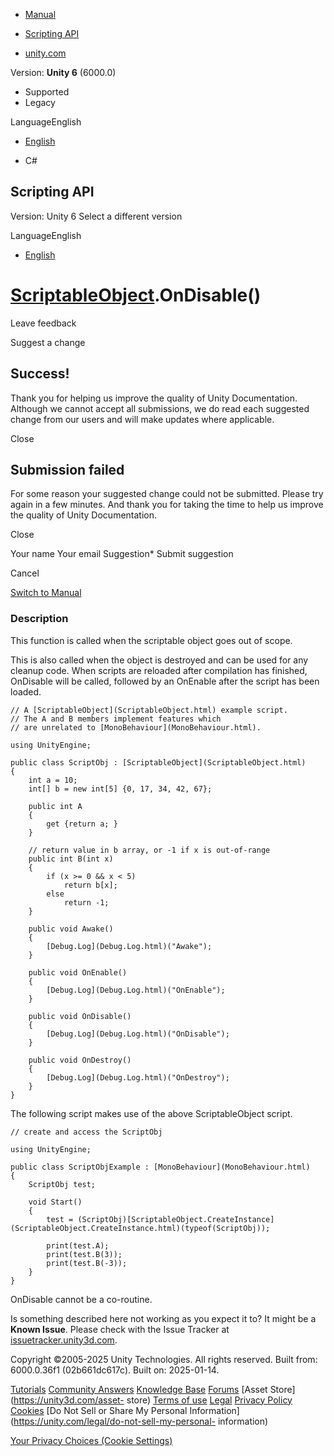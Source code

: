 [ ]()

  * [Manual](../Manual/index.html)
  * [Scripting API](../ScriptReference/index.html)

  * [unity.com](https://unity.com/)

Version: **Unity 6** (6000.0)

  * Supported
  * Legacy

LanguageEnglish

  * [English]()

  * C#

[ ](https://docs.unity3d.com)

## Scripting API

Version: Unity 6 Select a different version

LanguageEnglish

  * [English]()

#  [ScriptableObject](ScriptableObject.html).OnDisable()

Leave feedback

Suggest a change

## Success!

Thank you for helping us improve the quality of Unity Documentation. Although
we cannot accept all submissions, we do read each suggested change from our
users and will make updates where applicable.

Close

## Submission failed

For some reason your suggested change could not be submitted. Please <a>try
again</a> in a few minutes. And thank you for taking the time to help us
improve the quality of Unity Documentation.

Close

Your name Your email Suggestion* Submit suggestion

Cancel

[Switch to Manual](../Manual/class-ScriptableObject.html "Go to
ScriptableObject Component in the Manual")

### Description

This function is called when the scriptable object goes out of scope.

This is also called when the object is destroyed and can be used for any
cleanup code. When scripts are reloaded after compilation has finished,
OnDisable will be called, followed by an OnEnable after the script has been
loaded.

    
    
    // A [ScriptableObject](ScriptableObject.html) example script.
    // The A and B members implement features which
    // are unrelated to [MonoBehaviour](MonoBehaviour.html).  
      
    using UnityEngine;  
      
    public class ScriptObj : [ScriptableObject](ScriptableObject.html)
    {
        int a = 10;
        int[] b = new int[5] {0, 17, 34, 42, 67};  
      
        public int A
        {
            get {return a; }
        }  
      
        // return value in b array, or -1 if x is out-of-range
        public int B(int x)
        {
            if (x >= 0 && x < 5)
                return b[x];
            else
                return -1;
        }  
      
        public void Awake()
        {
            [Debug.Log](Debug.Log.html)("Awake");
        }  
      
        public void OnEnable()
        {
            [Debug.Log](Debug.Log.html)("OnEnable");
        }  
      
        public void OnDisable()
        {
            [Debug.Log](Debug.Log.html)("OnDisable");
        }  
      
        public void OnDestroy()
        {
            [Debug.Log](Debug.Log.html)("OnDestroy");
        }
    }
    

The following script makes use of the above ScriptableObject script.

    
    
    // create and access the ScriptObj  
      
    using UnityEngine;  
      
    public class ScriptObjExample : [MonoBehaviour](MonoBehaviour.html)
    {
        ScriptObj test;  
      
        void Start()
        {
            test = (ScriptObj)[ScriptableObject.CreateInstance](ScriptableObject.CreateInstance.html)(typeof(ScriptObj));  
      
            print(test.A);
            print(test.B(3));
            print(test.B(-3));
        }
    }
    

OnDisable cannot be a co-routine.

Is something described here not working as you expect it to? It might be a
**Known Issue**. Please check with the Issue Tracker at
[issuetracker.unity3d.com](https://issuetracker.unity3d.com).

Copyright ©2005-2025 Unity Technologies. All rights reserved. Built from:
6000.0.36f1 (02b661dc617c). Built on: 2025-01-14.

[Tutorials](https://unity3d.com/learn) [Community
Answers](https://answers.unity3d.com) [Knowledge
Base](https://support.unity3d.com/hc/en-us)
[Forums](https://forum.unity3d.com) [Asset Store](https://unity3d.com/asset-
store) [Terms of use](https://docs.unity3d.com/Manual/TermsOfUse.html)
[Legal](https://unity.com/legal) [Privacy
Policy](https://unity.com/legal/privacy-policy)
[Cookies](https://unity.com/legal/cookie-policy) [Do Not Sell or Share My
Personal Information](https://unity.com/legal/do-not-sell-my-personal-
information)

[Your Privacy Choices (Cookie Settings)](javascript:void\(0\);)

